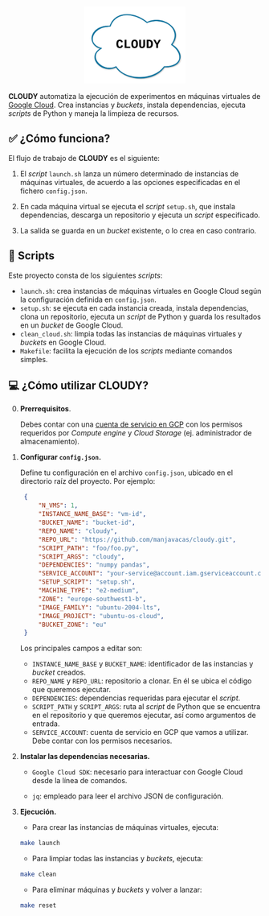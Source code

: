 
<p align="center">
    <img src="images/logo.png" alt="CLOUDY" width=40% />
</p>

**CLOUDY** automatiza la ejecución de experimentos en máquinas virtuales de [Google Cloud](https://console.cloud.google.com). Crea instancias y *buckets*, instala dependencias, ejecuta *scripts* de Python y maneja la limpieza de recursos.

## ✅ **¿Cómo funciona?**

El flujo de trabajo de **CLOUDY** es el siguiente:

1. El *script* `launch.sh` lanza un número determinado de instancias de máquinas virtuales, de acuerdo a las opciones especificadas en el fichero `config.json`.

2. En cada máquina virtual se ejecuta el *script* `setup.sh`, que instala dependencias, descarga un repositorio y ejecuta un *script* especificado.

3. La salida se guarda en un *bucket* existente, o lo crea en caso contrario.

## 📄 **Scripts**

Este proyecto consta de los siguientes *scripts*:

-  `launch.sh`: crea instancias de máquinas virtuales en Google Cloud según la configuración definida en `config.json`.
-  `setup.sh`: se ejecuta en cada instancia creada, instala dependencias, clona un repositorio, ejecuta un *script* de Python y guarda los resultados en un *bucket* de Google Cloud.
-  `clean_cloud.sh`: limpia todas las instancias de máquinas virtuales y *buckets* en Google Cloud.
-  `Makefile`: facilita la ejecución de los *scripts* mediante comandos simples.

## 💻 **¿Cómo utilizar CLOUDY?**

0. **Prerrequisitos**.

   Debes contar con una [cuenta de servicio en GCP](https://cloud.google.com/iam/docs/service-accounts-create?hl=es-419) con los permisos requeridos por *Compute engine* y *Cloud Storage* (ej. administrador de almacenamiento).

1. **Configurar `config.json`.**

   Define tu configuración en el archivo `config.json`, ubicado en el directorio raíz del proyecto. Por ejemplo:

   ```json
    {
        "N_VMS": 1,
        "INSTANCE_NAME_BASE": "vm-id",
        "BUCKET_NAME": "bucket-id",
        "REPO_NAME": "cloudy",
        "REPO_URL": "https://github.com/manjavacas/cloudy.git",
        "SCRIPT_PATH": "foo/foo.py",
        "SCRIPT_ARGS": "cloudy",
        "DEPENDENCIES": "numpy pandas",
        "SERVICE_ACCOUNT": "your-service@account.iam.gserviceaccount.com",
        "SETUP_SCRIPT": "setup.sh",
        "MACHINE_TYPE": "e2-medium",
        "ZONE": "europe-southwest1-b",
        "IMAGE_FAMILY": "ubuntu-2004-lts",
        "IMAGE_PROJECT": "ubuntu-os-cloud",
        "BUCKET_ZONE": "eu"
    }
    ```

    Los principales campos a editar son:

    - `INSTANCE_NAME_BASE` y `BUCKET_NAME`: identificador de las instancias y *bucket* creados.
    - `REPO_NAME` y `REPO_URL`: repositorio a clonar. En él se ubica el código que queremos ejecutar.
    - `DEPENDENCIES`: dependencias requeridas para ejecutar el *script*.
    - `SCRIPT_PATH` y `SCRIPT_ARGS`: ruta al *script* de Python que se encuentra en el repositorio y que queremos ejecutar, así como argumentos de entrada.
    - `SERVICE_ACCOUNT`: cuenta de servicio en GCP que vamos a utilizar. Debe contar con los permisos necesarios.


2. **Instalar las dependencias necesarias.**

    - `Google Cloud SDK`: necesario para interactuar con Google Cloud desde la línea de comandos.

    - `jq`: empleado para leer el archivo JSON de configuración.

3. **Ejecución.**

    - Para crear las instancias de máquinas virtuales, ejecuta:

    ```bash
    make launch
    ```

    - Para limpiar todas las instancias y *buckets*, ejecuta:

    ```bash
    make clean
    ```

    - Para eliminar máquinas y *buckets* y volver a lanzar:

    ```bash
    make reset
    ```
